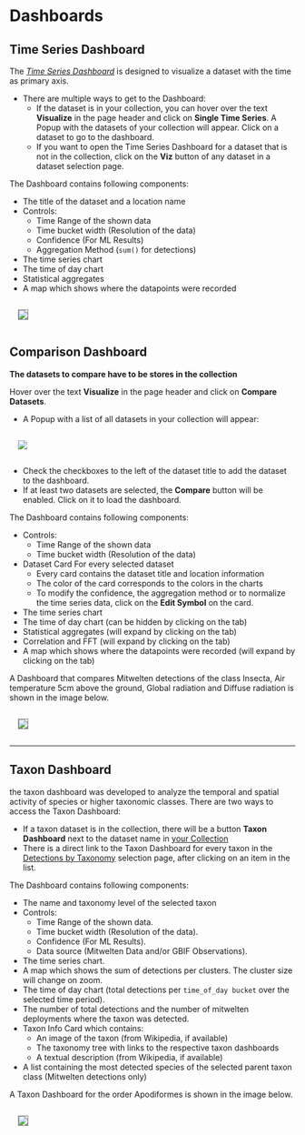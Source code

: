 # Dashboards


## Time Series Dashboard

The *[Time Series Dashboard](viz/timeseries)* is designed to visualize a dataset with the time as primary axis.
* There are multiple ways to get to the Dashboard:
  * If the dataset is in your collection, you can hover over the text **Visualize** in the page header and click on **Single Time Series**. A Popup with the datasets of your collection will appear. Click on a dataset to go to the dashboard.
  * If you want to open the Time Series Dashboard for a dataset that is not in the collection, click on the **Viz** button of any dataset in a dataset selection page.


The Dashboard contains following components:
* The title of the dataset and a location name
* Controls:
  * Time Range of the shown data
  * Time bucket width (Resolution of the data)
  * Confidence (For ML Results)
  * Aggregation Method (`sum()` for detections)
* The time series chart
* The time of day chart
* Statistical aggregates
* A map which shows where the datapoints were recorded


<div style="padding:15px 30px 15px 15px; ">
<img src="assets/images/aves_ts_dashboard.png" style="maxWidth:75%;border:1px solid gray;" />
</div>



## Comparison Dashboard

**The datasets to compare have to be stores in the collection**

Hover over the text **Visualize** in the page header and click on **Compare Datasets**.
* A Popup with a list of all datasets in your collection will appear:

<div style="padding:15px 30px 15px 15px">
<img src="assets/images/compare_select.png" style="maxWidth:60%;" />
</div>

* Check the checkboxes to the left of the dataset title to add the dataset to the dashboard.
* If at least two datasets are selected, the **Compare** button will be enabled. Click on it to load the dashboard.

The Dashboard contains following components:
* Controls:
  * Time Range of the shown data
  * Time bucket width (Resolution of the data)
* Dataset Card For every selected dataset
  * Every card contains the dataset title and location information
  * The color of the card corresponds to the colors in the charts
  * To modify the confidence, the aggregation method or to normalize the time series data, click on the **Edit Symbol** on the card.
* The time series chart
* The time of day chart (can be hidden by clicking on the tab)
* Statistical aggregates (will expand by clicking on the tab)
* Correlation and FFT (will expand by clicking on the tab)
* A map which shows where the datapoints were recorded (will expand by clicking on the tab)

A Dashboard that compares Mitwelten detections of the class Insecta, Air temperature 5cm above the ground, Global radiation and Diffuse radiation is shown in the image below.


<div style="padding:15px 30px 15px 15px">
<img src="assets/images/comp_dashboard.png" style="maxWidth:75%;border:1px solid gray;" />
</div>

---


## Taxon Dashboard

the taxon dashboard was developed to analyze the temporal and spatial activity of species or higher taxonomic classes.
There are two ways to access the Taxon Dashboard:
* If a taxon dataset is in the collection, there will be a button **Taxon Dashboard** next to the dataset name in [your Collection](collection)
* There is a direct link to the Taxon Dashboard for every taxon in the [Detections by Taxonomy](/app/select/taxon) selection page, after clicking on an item in the list.


The Dashboard contains following components:
* The name and taxonomy level of the selected taxon
* Controls:
  * Time Range of the shown data.
  * Time bucket width (Resolution of the data).
  * Confidence (For ML Results).
  * Data source (Mitwelten Data and/or GBIF Observations).
* The time series chart.
* A map which shows the sum of detections per clusters. The cluster size will change on zoom.
* The time of day chart (total detections per `time_of_day bucket` over the selected time period).
* The number of total detections and the number of mitwelten deployments where the taxon was detected.
* Taxon Info Card which contains:
  * An image of the taxon (from Wikipedia, if available)
  * The taxonomy tree with links to the respective taxon dashboards
  * A textual description (from Wikipedia, if available)
* A list containing the most detected species of the selected parent taxon class (Mitwelten detections only)

A Taxon Dashboard for the order Apodiformes is shown in the image below.

<div style="padding:15px 15px 15px 15px">
<img src="assets/images/taxon_dashboard.png" style="maxWidth:75%;border:1px solid gray;" />
</div>



